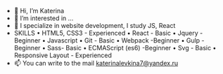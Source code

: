 - 👋 Hi, I’m Katerina
- 👀 I’m interested in ...
- 🌱 I specialize in website development, I study JS, React
-  SKILLS
  • HTML5, CSS3 - Experienced
  • React - Basic
  • Jquery - Beginner
  • Javascript
  • Git - Basic
  • Webpack -Beginner
  • Gulp -Beginner
  • Sass- Basic
  • ECMAScript (es6) -Beginner
  • Svg - Basic
  • Responsive Layout - Experienced
- 📫 You can write to the mail katerinalevkina7@yandex.ru


<!---
DevLev7/DevLev7 is a ✨ special ✨ repository because its `README.md` (this file) appears on your GitHub profile.
You can click the Preview link to take a look at your changes.
--->
